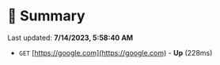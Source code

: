 # 📖 Summary
Last updated: **7/14/2023, 5:58:40 AM**

- `GET` [https://google.com](https://google.com) - **Up** (228ms)
